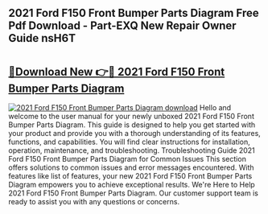 ## 2021 Ford F150 Front Bumper Parts Diagram Free Pdf Download - Part-EXQ New Repair Owner Guide nsH6T

# <h2><a href="http://dfjsokp.blite.top/?on=2021+Ford+F150+Front+Bumper+Parts+Diagram">🔗Download New 👉🔴 2021 Ford F150 Front Bumper Parts Diagram</a></h2>

[![2021 Ford F150 Front Bumper Parts Diagram download](https://i.imgur.com/lujVjoI.png)](http://dfjsokp.blite.top/?on=2021+Ford+F150+Front+Bumper+Parts+Diagram)
Hello and welcome to the user manual for your newly unboxed 2021 Ford F150 Front Bumper Parts Diagram. This guide is designed to help you get started with your product and provide you with a thorough understanding of its features, functions, and capabilities. You will find clear instructions for installation, operation, maintenance, and troubleshooting. Troubleshooting Guide 2021 Ford F150 Front Bumper Parts Diagram for Common Issues This section offers solutions to common issues and error messages encountered. With features like list of features, your new 2021 Ford F150 Front Bumper Parts Diagram empowers you to achieve exceptional results. We're Here to Help 2021 Ford F150 Front Bumper Parts Diagram. Our customer support team is ready to assist you with any questions or concerns.
